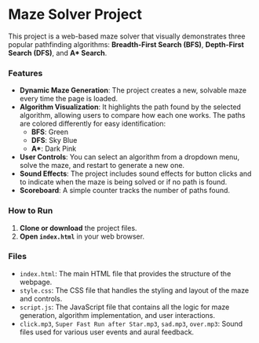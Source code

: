# Maze Solver Project

This project is a web-based maze solver that visually demonstrates three popular pathfinding algorithms: **Breadth-First Search (BFS)**, **Depth-First Search (DFS)**, and **A\* Search**.

### Features
* **Dynamic Maze Generation**: The project creates a new, solvable maze every time the page is loaded.
* **Algorithm Visualization**: It highlights the path found by the selected algorithm, allowing users to compare how each one works. The paths are colored differently for easy identification:
    * **BFS**: Green
    * **DFS**: Sky Blue
    * **A\***: Dark Pink
* **User Controls**: You can select an algorithm from a dropdown menu, solve the maze, and restart to generate a new one.
* **Sound Effects**: The project includes sound effects for button clicks and to indicate when the maze is being solved or if no path is found.
* **Scoreboard**: A simple counter tracks the number of paths found.

### How to Run
1.  **Clone or download** the project files.
2.  **Open `index.html`** in your web browser.

### Files
* `index.html`: The main HTML file that provides the structure of the webpage.
* `style.css`: The CSS file that handles the styling and layout of the maze and controls.
* `script.js`: The JavaScript file that contains all the logic for maze generation, algorithm implementation, and user interactions.
* `click.mp3`, `Super Fast Run after Star.mp3`, `sad.mp3`, `over.mp3`: Sound files used for various user events and aural feedback.

